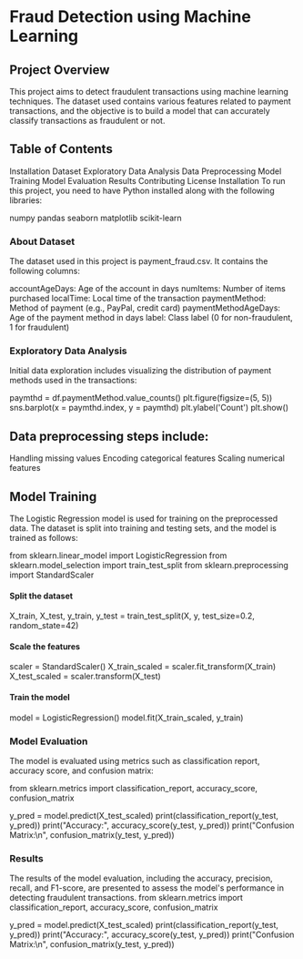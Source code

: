 # Fraud Detection using Machine Learning

## Project Overview
This project aims to detect fraudulent transactions using machine learning techniques. The dataset used contains various features related to payment transactions, and the objective is to build a model that can accurately classify transactions as fraudulent or not.

## Table of Contents
Installation
Dataset
Exploratory Data Analysis
Data Preprocessing
Model Training
Model Evaluation
Results
Contributing
License
Installation
To run this project, you need to have Python installed along with the following libraries:

numpy
pandas
seaborn
matplotlib
scikit-learn

### About Dataset
The dataset used in this project is payment_fraud.csv. It contains the following columns:

accountAgeDays: Age of the account in days
numItems: Number of items purchased
localTime: Local time of the transaction
paymentMethod: Method of payment (e.g., PayPal, credit card)
paymentMethodAgeDays: Age of the payment method in days
label: Class label (0 for non-fraudulent, 1 for fraudulent)

### Exploratory Data Analysis
Initial data exploration includes visualizing the distribution of payment methods used in the transactions:

paymthd = df.paymentMethod.value_counts()
plt.figure(figsize=(5, 5))
sns.barplot(x = paymthd.index, y = paymthd)
plt.ylabel('Count')
plt.show()

## Data preprocessing steps include:

Handling missing values
Encoding categorical features
Scaling numerical features
## Model Training
The Logistic Regression model is used for training on the preprocessed data. The dataset is split into training and testing sets, and the model is trained as follows:

from sklearn.linear_model import LogisticRegression
from sklearn.model_selection import train_test_split
from sklearn.preprocessing import StandardScaler

#### Split the dataset
X_train, X_test, y_train, y_test = train_test_split(X, y, test_size=0.2, random_state=42)

#### Scale the features
scaler = StandardScaler()
X_train_scaled = scaler.fit_transform(X_train)
X_test_scaled = scaler.transform(X_test)

#### Train the model
model = LogisticRegression()
model.fit(X_train_scaled, y_train)

### Model Evaluation
The model is evaluated using metrics such as classification report, accuracy score, and confusion matrix:

from sklearn.metrics import classification_report, accuracy_score, confusion_matrix

y_pred = model.predict(X_test_scaled)
print(classification_report(y_test, y_pred))
print("Accuracy:", accuracy_score(y_test, y_pred))
print("Confusion Matrix:\n", confusion_matrix(y_test, y_pred))
### Results

The results of the model evaluation, including the accuracy, precision, recall, and F1-score, are presented to assess the model's performance in detecting fraudulent transactions.
from sklearn.metrics import classification_report, accuracy_score, confusion_matrix

y_pred = model.predict(X_test_scaled)
print(classification_report(y_test, y_pred))
print("Accuracy:", accuracy_score(y_test, y_pred))
print("Confusion Matrix:\n", confusion_matrix(y_test, y_pred))
